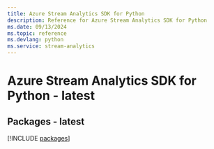 ```yaml
---
title: Azure Stream Analytics SDK for Python
description: Reference for Azure Stream Analytics SDK for Python
ms.date: 09/13/2024
ms.topic: reference
ms.devlang: python
ms.service: stream-analytics
---
```

# Azure Stream Analytics SDK for Python - latest
## Packages - latest
[!INCLUDE [packages](stream-analytics-index.md)]